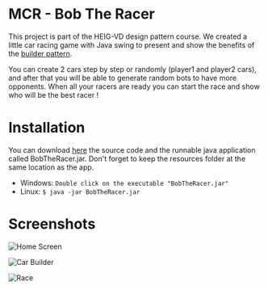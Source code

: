 # MCR - Bob The Racer
This project is part of the HEIG-VD design pattern course. We created a little car racing game with Java swing to present and show the benefits of the [builder pattern](https://refactoring.guru/design-patterns/builder).

You can create 2 cars step by step or randomly (player1 and player2 cars), and after that you will be able to generate random bots to have more opponents. When all your racers are ready you can start the race and show who will be the best racer !

# Installation
You can download [here](https://github.com/StephaneB1/MCR_TP_Builder/releases/tag/1.0) the source code and the runnable java application called BobTheRacer.jar. Don't forget to keep the resources folder at the same location as the app. 

- Windows: `Double click on the executable "BobTheRacer.jar"`
- Linux: `$ java -jar BobTheRacer.jar`

# Screenshots

![Home Screen](https://github.com/StephaneB1/MCR_TP_Builder/blob/master/github_img/home_screen.png "Home screen")

![Car Builder](https://github.com/StephaneB1/MCR_TP_Builder/blob/master/github_img/car_builder.png "Car builder")

![Race](https://github.com/StephaneB1/MCR_TP_Builder/blob/master/github_img/race.png "Race")